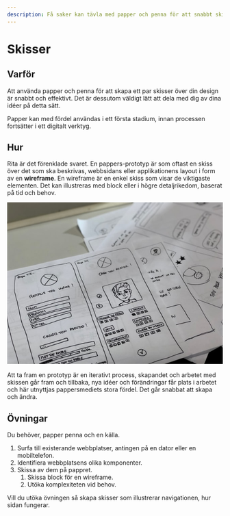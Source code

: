 ```yaml
---
description: Få saker kan tävla med papper och penna för att snabbt skissa något.
---
```


# Skisser

## Varför

Att använda papper och penna för att skapa ett par skisser över din design är snabbt och effektivt. Det är dessutom väldigt lätt att dela med dig av dina idéer på detta sätt.

Papper kan med fördel användas i ett första stadium, innan processen fortsätter i ett digitalt verktyg.

## Hur

Rita är det förenklade svaret. En pappers-prototyp är som oftast en skiss över det som ska beskrivas, webbsidans eller applikationens layout i form av en **wireframe**. En wireframe är en enkel skiss som visar de viktigaste elementen. Det kan illustreras med block eller i högre detaljrikedom, baserat på tid och behov. 

![Mobil pappers-prototyp ](../.gitbook/assets/amelie-mourichon-zvduq0-opsy-unsplash.jpg)

Att ta fram en prototyp är en iterativt process, skapandet och arbetet med skissen går fram och tillbaka, nya idéer och förändringar får plats i arbetet och här utnyttjas pappersmediets stora fördel. Det går snabbat att skapa och ändra.

## Övningar

Du behöver, papper penna och en källa. 

1. Surfa till existerande webbplatser, antingen på en dator eller en mobiltelefon.
2. Identifiera webbplatsens olika komponenter.
3. Skissa av dem på pappret.
   1. Skissa block för en wireframe.
   2. Utöka komplexiteten vid behov.

Vill du utöka övningen så skapa skisser som illustrerar navigationen, hur sidan fungerar.



